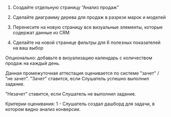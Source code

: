 1. Создайте отдельную страницу “Анализ продаж”

2. Сделайте диаграмму дерева для продаж в разрезе марок и моделей

3. Перенесите на новую страницу все визуальные элементы, которые содержат данные из CRM

4. Сделайте на новой странице фильтры для 6 полезных показателей на ваш выбор 

Опционально: добавьте в визуализацию календарь с количеством продаж на каждый день. 

Данная промежуточная аттестация оценивается по системе "зачет" / "не зачет". "Зачет" ставится, если Слушатель успешно выполнил задание.

"Незачет" ставится, если Слушатель не выполнил задание. 

Критерии оценивания: 1 - Слушатель создал дашборд для задачи, в котором видно анализ конверсии.
